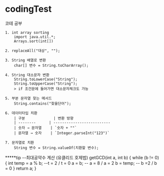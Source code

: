 # codingTest
코테 공부

	1. int array sorting
		import java.util.*;
		Arrays.sort(int[])

	2. replaceAll("대상", "");

	3. String 배열로 변환
		char[] 변수 = String.toCharArray();

	4. String 대소문자 변환
		String.toLowerCase("String");
		String.toUpperCase("String");
		> if 조건문에 들어가면 대소문자체크도 가능

	5. 부분 문자열 찾는 메서드
		String.contains("찾을단어");

	6. 데이터타입 치환
		| 구분     		 | 변환 방향                           
		| -------- 		| --------------------------
		| 숫자 → 문자열	  | `숫자 + ""`
		| 문자열 → 숫자	  | `Integer.parseInt("123")`

	7. 문자열로 치환
		String 변수 = String.valueOf(치환할 변수);




*****tip
	--최대공약수 계산 (유클리드 호제법)
    getGCD(int a, int b) {
        while (b != 0) {
            int temp = a % b; --t = 2 / t = 0
            a = b;  -- a = 8 / a = 2
            b = temp; -- b =2 / b = 0
        }
        return a;
    }
